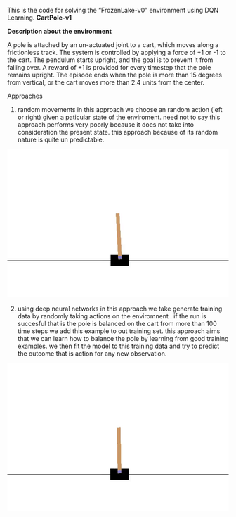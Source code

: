 This is the code for solving the “FrozenLake-v0” environment using DQN Learning.
<b>CartPole-v1</b>

<b>Description about the environment</b>

A pole is attached by an un-actuated joint to a cart, which moves along a frictionless track. The system is controlled by applying a force of +1 or -1 to the cart. The pendulum starts upright, and the goal is to prevent it from falling over. A reward of +1 is provided for every timestep that the pole remains upright. The episode ends when the pole is more than 15 degrees from vertical, or the cart moves more than 2.4 units from the center.




Approaches
1. random movements
in this approach we choose an random action (left or right) given a paticular state of the enviroment. need not to say this approach performs very poorly because it does not take into consideration the present state.
this approach because of its random nature is quite un predictable.

![CartPole-v1](https://github.com/sainijagjit/Reinforcement-Learning-CartPole-v1/blob/master/random.gif)


2. using deep neural networks
in this approach we take generate training data by randomly taking actions on the enviromnent . if the run is succesful that is the pole is balanced on the cart from more than 100 time steps we add this example to out training set. this approach aims that we can learn how to balance the pole by learning from good training examples. we then fit the model to this training data and try to predict the outcome that is action for any new observation.

![CartPole-v1](https://github.com/sainijagjit/Reinforcement-Learning-CartPole-v1/blob/master/reinforcement-gif.gif)
